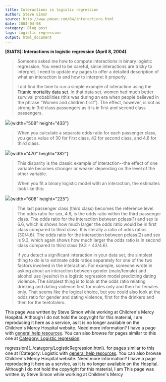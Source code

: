 ```yaml
---
title: Interactions in logistic regression
author: Steve Simon
source: http://www.pmean.com/04/interactions.html
date: 2004-04-08
category: Blog post
tags: Logistic regression
output: html_document
---
```

**[StATS]: Interactions in logistic regression
(April 8, 2004)**

> Someone asked me how to compute interactions in binary logistic
> regression. You need to be careful, since interactions are tricky to
> interpret. I need to update my pages to offer a detailed description
> of what an interaction is and how to interpret it properly.
>
> I did find the time to run a simple example of interaction using the
> [Titanic mortality data set](../training/datasets/titanic.htm). In
> that data set, women had much better survival probabilities (this was
> during an era when people believed in the phrase \"Women and children
> first\"). The effect, however, is not as strong in 3rd class
> passengers as it is in first and second class passengers.

![](../weblog/images/interact1.gif){width="508" height="433"}

> When you calculate a separate odds ratio for each passenger class, you
> get a value of 30 for first class, 42 for second class, and 4.6 for
> third class.

![](../weblog/images/interact2.gif){width="470" height="382"}

> This disparity is the classic example of interaction\--the effect of
> one variable becomes stronger or weaker depending on the level of the
> other variable.
>
> When you fit a binary logistic model with an interaction, the
> estimates look like this:

![](../weblog/images/interact3.gif){width="608" height="225"}

> The last passenger class (third class) becomes the reference level.
> The odds ratio for sex, 4.6, is the odds ratio within the third
> passenger class. The odds ratio for the interaction between pclass(1)
> and sex is 6.6, which is shows how much larger the odds ratio would be
> in first class compared to third class. It is literally a ratio of
> odds ratios (30/4.6). The odds ratio for the interaction between
> pclass(2) and sex is 9.3, which again shows how much larger the odds
> ratio is in second class compared to third class (9.3 = 43/4.6).
>
> If you detect a significant interaction in your data set, the simplest
> thing to do is to estimate odds ratios separately for one of the two
> factors involved in the interaction. For example, someone wrote in
> asking about an interaction between gender (male/female) and alcohol
> use (yes/no) in a logistic regression model predicting dating
> violence. The simplest thing is to look at the odds ratio relating
> drinking and dating violence first for males only and then for females
> only. That seems like the logical choice, but you could also look at
> the odds ratio for gender and dating violence, first for the drinkers
> and then for the teetotalers.

This page was written by Steve Simon while working at Children\'s Mercy
Hospital. Although I do not hold the copyright for this material, I am
reproducing it here as a service, as it is no longer available on the
Children\'s Mercy Hospital website. Need more information? I have a page
with [general help resources](../GeneralHelp.html). You can also browse
for pages similar to this one at [Category: Logistic
regression](../category/LogisticRegression.html).
<!---More--->
regression](../category/LogisticRegression.html).
for pages similar to this one at [Category: Logistic
with [general help resources](../GeneralHelp.html). You can also browse
Children\'s Mercy Hospital website. Need more information? I have a page
reproducing it here as a service, as it is no longer available on the
Hospital. Although I do not hold the copyright for this material, I am
This page was written by Steve Simon while working at Children\'s Mercy

<!---Do not use
**[StATS]: Interactions in logistic regression
This page was written by Steve Simon while working at Children\'s Mercy
Hospital. Although I do not hold the copyright for this material, I am
reproducing it here as a service, as it is no longer available on the
Children\'s Mercy Hospital website. Need more information? I have a page
with [general help resources](../GeneralHelp.html). You can also browse
for pages similar to this one at [Category: Logistic
regression](../category/LogisticRegression.html).
--->

